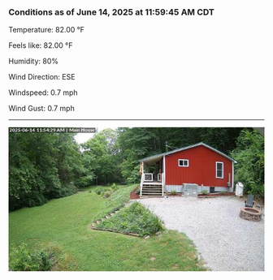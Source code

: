 ### Conditions as of June 14, 2025 at 11:59:45 AM CDT 

Temperature: 82.00 &deg;F

Feels like: 82.00 &deg;F

Humidity: 80%

Wind Direction: ESE

Windspeed: 0.7 mph

Wind Gust: 0.7 mph

---

<img src="./images/latest.jpeg"/>

